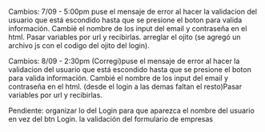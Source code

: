 ﻿Cambios: 7/09 - 5:00pm
puse el mensaje de error al hacer la validacion del usuario que está escondido hasta que se presione el boton para valida información.
Cambié el nombre de los input del email y contraseña en el html.
Pasar variables por url y recibirlas.
arreglar el ojito (se agregó un archivo js con el codigo del ojito del login).

Cambios: 8/09 - 2:30pm
(Corregi)puse el mensaje de error al hacer la validacion del usuario que está escondido hasta que se presione el boton para valida información.
Cambié el nombre de los input del email y contraseña en el html.
(desde el login a las demas faltan el resto)Pasar variables por url y recibirlas.



Pendiente: 
organizar lo del Login para que aparezca el nombre del usuario en vez del btn Login.
la validación del formulario de empresas